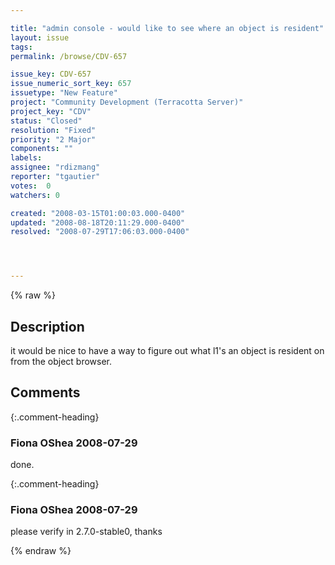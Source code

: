 ```yaml
---

title: "admin console - would like to see where an object is resident"
layout: issue
tags: 
permalink: /browse/CDV-657

issue_key: CDV-657
issue_numeric_sort_key: 657
issuetype: "New Feature"
project: "Community Development (Terracotta Server)"
project_key: "CDV"
status: "Closed"
resolution: "Fixed"
priority: "2 Major"
components: ""
labels: 
assignee: "rdizmang"
reporter: "tgautier"
votes:  0
watchers: 0

created: "2008-03-15T01:00:03.000-0400"
updated: "2008-08-18T20:11:29.000-0400"
resolved: "2008-07-29T17:06:03.000-0400"




---
```


{% raw %}

## Description

<div markdown="1" class="description">

it would be nice to have a way to figure out what l1's an object is resident on from the object browser.

</div>

## Comments


{:.comment-heading}
### **Fiona OShea** <span class="date">2008-07-29</span>

<div markdown="1" class="comment">

done.

</div>


{:.comment-heading}
### **Fiona OShea** <span class="date">2008-07-29</span>

<div markdown="1" class="comment">

please verify in 2.7.0-stable0, thanks

</div>



{% endraw %}
